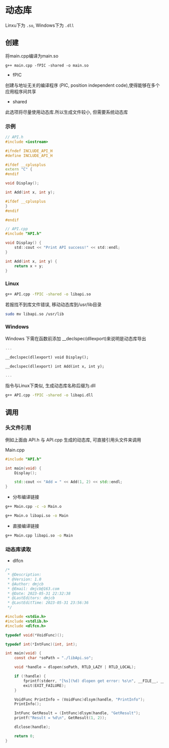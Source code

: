 <!--
 * @Description: 
 * @Version: 1.0
 * @Author: dmjcb
 * @Email: dmjcb@163.com
 * @Date: 2023-02-28 22:32:19
 * @LastEditors: dmjcb
 * @LastEditTime: 2024-07-06 23:32:21
-->

# 动态库

Linxu下为 `.so`, Windows下为 `.dll`

## 创建

将main.cpp编译为main.so
```shell
g++ main.cpp -fPIC -shared -o main.so
```

- fPIC

创建与地址无关的编译程序 (PIC, position independent code),使得能够在多个应用程序间共享

- shared

此选项将尽量使用动态库.所以生成文件较小, 但需要系统动态库

### 示例

```c++
// API.h
#include <iostream>

#ifndef INCLUDE_API_H
#define INCLUDE_API_H

#ifdef __cplusplus
extern "C" {
#endif

void Display();

int Add(int x, int y);

#ifdef __cplusplus
}
#endif

#endif
```

```c
// API.cpp
#include "API.h"

void Display() {
    std::cout << "Print API success!" << std::endl;
}

int Add(int x, int y) {
    return x + y;
}
```

### Linux

```sh
g++ API.cpp -fPIC -shared -o libapi.so
```

若报找不到库文件错误, 移动动态库到/usr/lib目录

```sh
sudo mv libapi.so /usr/lib
```

### Windows

Windows 下需在函数前添加 \_\_declspec(dllexport)来说明是动态库导出

```c++
...

__declspec(dllexport) void Display();

__declspec(dllexport) int Add(int x, int y);

...
```

指令与Linux下类似, 生成动态库名称后缀为.dll

```sh
g++ API.cpp -fPIC -shared -o libapi.dll
```

## 调用

### 头文件引用

例如上面由 API.h 与 API.cpp 生成的动态库, 可直接引用头文件来调用

Main.cpp

```c++
#include "API.h"

int main(void) {
    Display();

    std::cout << "Add = " << Add(1, 2) << std::endl;
}
```

- 分布编译链接

```sh
g++ Main.cpp -c -o Main.o

g++ Main.o libapi.so -o Main
```

- 直接编译链接

```sh
g++ Main.cpp libapi.so -o Main
```

### 动态库读取

- dlfcn

```c
/*
 * @Description: 
 * @Version: 1.0
 * @Author: dmjcb
 * @Email: dmjcb@163.com
 * @Date: 2023-05-31 22:32:38
 * @LastEditors: dmjcb
 * @LastEditTime: 2023-05-31 23:56:36
 */

#include <stdio.h>
#include <stdlib.h>
#include <dlfcn.h>

typedef void(*VoidFunc)();

typedef int(*IntFunc)(int, int);

int main(void) {
    const char *soPath = "./libApi.so";

    void *handle = dlopen(soPath, RTLD_LAZY | RTLD_LOCAL);

    if (!handle) {
        fprintf(stderr, "[%s](%d) dlopen get error: %s\n", __FILE__, __LINE__, dlerror());
        exit(EXIT_FAILURE);
    }

    VoidFunc PrintInfo = (VoidFunc)dlsym(handle, "PrintInfo");
    PrintInfo();

    IntFunc GetResult = (IntFunc)dlsym(handle, "GetResult");
    printf("Result = %d\n", GetResult(1, 2));

    dlclose(handle);

    return 0;
}
```
